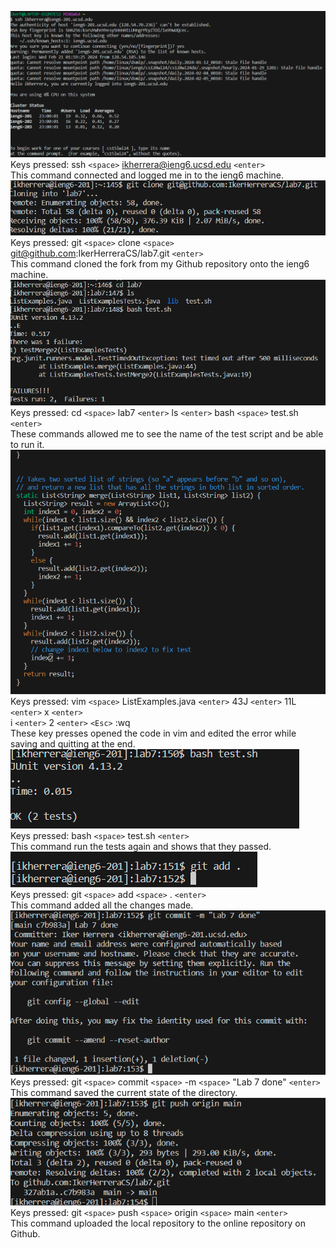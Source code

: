 ![Image](RemoteConnectingLab7.png)\
Keys pressed: ssh `<space>` ikherrera@ieng6.ucsd.edu `<enter>`\
This command connected and logged me in to the ieng6 machine.\
![Image](CloningLab7.png)\
Keys pressed: git `<space>` clone `<space>` git@github.com:IkerHerreraCS/lab7.git `<enter>`\
This command cloned the fork from my Github repository onto the ieng6 machine.\
![Image](FailTestsLab7.png)\
Keys pressed: cd `<space>` lab7 `<enter>` ls `<enter>` bash `<space>` test.sh `<enter>`\
These commands allowed me to see the name of the test script and be able to run it.\
![Image](vimPicLab7.png)\
Keys pressed: vim `<space>` ListExamples.java `<enter>` 43J `<enter>` 11L `<enter>` x `<enter>`\
i `<enter>` 2 `<enter>` `<Esc>` :wq\
These key presses opened the code in vim and edited the error while saving and quitting at the end.\
![Image](PassedTestsLab7.png)\
Keys pressed: bash `<space>` test.sh `<enter>`\
This command run the tests again and shows that they passed.\
![Image](PushLab7.png)\
Keys pressed: git `<space>` add `<space>` . `<enter>`\
This command added all the changes made.\
![Image](CommitLab7.png)\
Keys pressed: git `<space>` commit `<space>` -m `<space>` "Lab 7 done" `<enter>`\
This command saved the current state of the directory.\
![Image](RealPushLab7.png)\
Keys pressed: git `<space>` push `<space>` origin `<space>` main `<enter>`\
This command uploaded the local repository to the online repository on Github.
